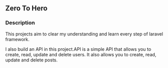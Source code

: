 ## Zero To Hero

### Description

This projects aim to clear my understanding and learn every step of laravel framework.

I also build an API in this project.API is a simple API that allows you to create, read, update and delete users. It also allows you to create, read,
update and delete posts. 
